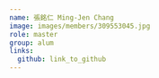 ```yaml
---
name: 張銘仁 Ming-Jen Chang 
image: images/members/309553045.jpg 
role: master
group: alum
links:
  github: link_to_github 
---
```

